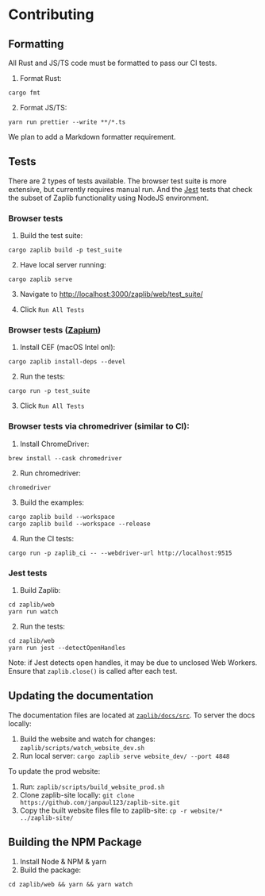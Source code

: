 # Contributing

## Formatting

All Rust and JS/TS code must be formatted to pass our CI tests.

1. Format Rust:

```
cargo fmt
```

2. Format JS/TS:

```
yarn run prettier --write **/*.ts
```

We plan to add a Markdown formatter requirement.

## Tests

There are 2 types of tests available. The browser test suite is more extensive, but currently requires manual run. And the [Jest](https://jestjs.io/) tests that check the subset of Zaplib functionality using NodeJS environment.
### Browser tests

1. Build the test suite:

```
cargo zaplib build -p test_suite
```

2. Have local server running:

```
cargo zaplib serve
```

3. Navigate to <a href="http://localhost:3000/zaplib/web/test_suite/" target="_blank">http://localhost:3000/zaplib/web/test_suite/</a>

4. Click `Run All Tests`

### Browser tests ([Zapium](./zapium.md))

1. Install CEF (macOS Intel onl):

```
cargo zaplib install-deps --devel
``` 

2. Run the tests:

```
cargo run -p test_suite
``` 

3. Click `Run All Tests`

### Browser tests via chromedriver (similar to CI):

1. Install ChromeDriver:

```
brew install --cask chromedriver
```

2. Run chromedriver:

```
chromedriver
```

3. Build the examples:

```
cargo zaplib build --workspace
cargo zaplib build --workspace --release
```

4. Run the CI tests: 

```
cargo run -p zaplib_ci -- --webdriver-url http://localhost:9515
```

### Jest tests

1. Build Zaplib:

```
cd zaplib/web
yarn run watch 
```

2. Run the tests:

```
cd zaplib/web
yarn run jest --detectOpenHandles
```

Note: if Jest detects open handles, it may be due to unclosed Web Workers. Ensure that `zaplib.close()` is called after each test.

## Updating the documentation

The documentation files are located at [`zaplib/docs/src`](https://github.com/Zaplib/zaplib/tree/main/zaplib/docs/src). To server the docs locally:

1. Build the website and watch for changes: `zaplib/scripts/watch_website_dev.sh` 
2. Run local server: `cargo zaplib serve website_dev/ --port 4848` 

To update the prod website:

1. Run: `zaplib/scripts/build_website_prod.sh`
2. Clone zaplib-site locally: `git clone https://github.com/janpaul123/zaplib-site.git`
3. Copy the built website files file to zaplib-site: `cp -r website/* ../zaplib-site/`


## Building the NPM Package

1. Install Node & NPM & yarn
2. Build the package:

```
cd zaplib/web && yarn && yarn watch
```
